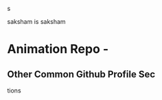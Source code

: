 

s













saksham is saksham 
















# Animation Repo - 
## Other Common Github Profile Sec



















tions



